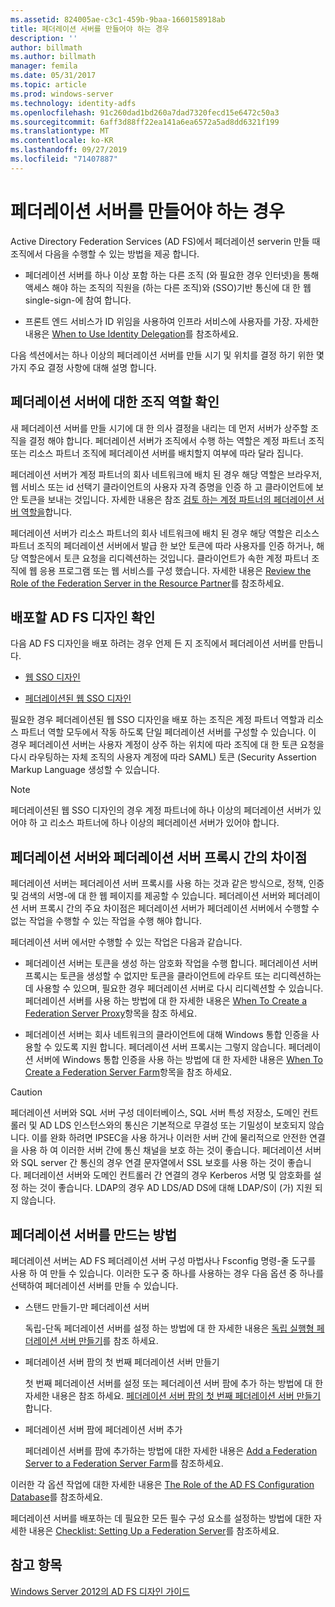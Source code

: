 ```yaml
---
ms.assetid: 824005ae-c3c1-459b-9baa-1660158918ab
title: 페더레이션 서버를 만들어야 하는 경우
description: ''
author: billmath
ms.author: billmath
manager: femila
ms.date: 05/31/2017
ms.topic: article
ms.prod: windows-server
ms.technology: identity-adfs
ms.openlocfilehash: 91c260dad1bd260a7dad7320fecd15e6472c50a3
ms.sourcegitcommit: 6aff3d88ff22ea141a6ea6572a5ad8dd6321f199
ms.translationtype: MT
ms.contentlocale: ko-KR
ms.lasthandoff: 09/27/2019
ms.locfileid: "71407887"
---
```

# <a name="when-to-create-a-federation-server"></a>페더레이션 서버를 만들어야 하는 경우

Active Directory Federation Services \(AD FS\)에서 페더레이션 serverin 만들 때 조직에서 다음을 수행할 수 있는 방법을 제공 합니다.  
  
-   페더레이션 서버를 하나 이상 포함 하는 다른 조직 \(와 필요한 경우 인터넷\)을 통해 액세스 해야 하는 조직의 직원을 \(하는 다른 조직\)와 \(SSO\)기반 통신에 대 한 웹 single\-sign\-에 참여 합니다.  
  
-   프론트 엔드 서비스가 ID 위임을 사용하여 인프라 서비스에 사용자를 가장. 자세한 내용은 [When to Use Identity Delegation](When-to-Use-Identity-Delegation.md)를 참조하세요.  
  
다음 섹션에서는 하나 이상의 페더레이션 서버를 만들 시기 및 위치를 결정 하기 위한 몇 가지 주요 결정 사항에 대해 설명 합니다.  
  
## <a name="determine-the-organizational-role-for-the-federation-server"></a>페더레이션 서버에 대한 조직 역할 확인  
새 페더레이션 서버를 만들 시기에 대 한 의사 결정을 내리는 데 먼저 서버가 상주할 조직을 결정 해야 합니다. 페더레이션 서버가 조직에서 수행 하는 역할은 계정 파트너 조직 또는 리소스 파트너 조직에 페더레이션 서버를 배치할지 여부에 따라 달라 집니다.  
  
페더레이션 서버가 계정 파트너의 회사 네트워크에 배치 된 경우 해당 역할은 브라우저, 웹 서비스 또는 id 선택기 클라이언트의 사용자 자격 증명을 인증 하 고 클라이언트에 보안 토큰을 보내는 것입니다. 자세한 내용은 참조 [검토 하는 계정 파트너의 페더레이션 서버 역할을](Review-the-Role-of-the-Federation-Server-in-the-Account-Partner.md)합니다.  
  
페더레이션 서버가 리소스 파트너의 회사 네트워크에 배치 된 경우 해당 역할은 리소스 파트너 조직의 페더레이션 서버에서 발급 한 보안 토큰에 따라 사용자를 인증 하거나, 해당 역할은에서 토큰 요청을 리디렉션하는 것입니다. 클라이언트가 속한 계정 파트너 조직에 웹 응용 프로그램 또는 웹 서비스를 구성 했습니다. 자세한 내용은 [Review the Role of the Federation Server in the Resource Partner](Review-the-Role-of-the-Federation-Server-in-the-Resource-Partner.md)를 참조하세요.  
  
## <a name="determine-which-ad-fs-design-to-deploy"></a>배포할 AD FS 디자인 확인  
다음 AD FS 디자인을 배포 하려는 경우 언제 든 지 조직에서 페더레이션 서버를 만듭니다.  
  
-   [웹 SSO 디자인](Web-SSO-Design.md)  
  
-   [페더레이션된 웹 SSO 디자인](Federated-Web-SSO-Design.md)  
  
필요한 경우 페더레이션된 웹 SSO 디자인을 배포 하는 조직은 계정 파트너 역할과 리소스 파트너 역할 모두에서 작동 하도록 단일 페더레이션 서버를 구성할 수 있습니다. 이 경우 페더레이션 서버는 사용자 계정이 상주 하는 위치에 따라 조직에 대 한 토큰 요청을 다시 라우팅하는 자체 조직의 사용자 계정에 따라 SAML\) 토큰 \(Security Assertion Markup Language 생성할 수 있습니다.  
  
> [!NOTE]  
> 페더레이션된 웹 SSO 디자인의 경우 계정 파트너에 하나 이상의 페더레이션 서버가 있어야 하 고 리소스 파트너에 하나 이상의 페더레이션 서버가 있어야 합니다.  
  
## <a name="differences-between-a-federation-server-and-a-federation-server-proxy"></a>페더레이션 서버와 페더레이션 서버 프록시 간의 차이점  
페더레이션 서버는 페더레이션 서버 프록시를 사용 하는 것과 같은 방식으로, 정책, 인증 및 검색의 서명\-에 대 한 웹 페이지를 제공할 수 있습니다. 페더레이션 서버와 페더레이션 서버 프록시 간의 주요 차이점은 페더레이션 서버가 페더레이션 서버에서 수행할 수 없는 작업을 수행할 수 있는 작업을 수행 해야 합니다.  
  
페더레이션 서버 에서만 수행할 수 있는 작업은 다음과 같습니다.  
  
-   페더레이션 서버는 토큰을 생성 하는 암호화 작업을 수행 합니다. 페더레이션 서버 프록시는 토큰을 생성할 수 없지만 토큰을 클라이언트에 라우트 또는 리디렉션하는 데 사용할 수 있으며, 필요한 경우 페더레이션 서버로 다시 리디렉션할 수 있습니다. 페더레이션 서버를 사용 하는 방법에 대 한 자세한 내용은 [When To Create a Federation Server Proxy](When-to-Create-a-Federation-Server-Proxy.md)항목을 참조 하세요.  
  
-   페더레이션 서버는 회사 네트워크의 클라이언트에 대해 Windows 통합 인증을 사용할 수 있도록 지원 합니다. 페더레이션 서버 프록시는 그렇지 않습니다. 페더레이션 서버에 Windows 통합 인증을 사용 하는 방법에 대 한 자세한 내용은 [When To Create a Federation Server Farm](When-to-Create-a-Federation-Server-Farm.md)항목을 참조 하세요.  
  
> [!CAUTION]  
> 페더레이션 서버와 SQL 서버 구성 데이터베이스, SQL 서버 특성 저장소, 도메인 컨트롤러 및 AD LDS 인스턴스와의 통신은 기본적으로 무결성 또는 기밀성이 보호되지 않습니다. 이를 완화 하려면 IPSEC을 사용 하거나 이러한 서버 간에 물리적으로 안전한 연결을 사용 하 여 이러한 서버 간에 통신 채널을 보호 하는 것이 좋습니다. 페더레이션 서버와 SQL server 간 통신의 경우 연결 문자열에서 SSL 보호를 사용 하는 것이 좋습니다. 페더레이션 서버와 도메인 컨트롤러 간 연결의 경우 Kerberos 서명 및 암호화를 설정 하는 것이 좋습니다. LDAP의 경우 AD LDS\/AD DS에 대해 LDAP\/S이 (가) 지원 되지 않습니다.  
  
## <a name="how-to-create-a-federation-server"></a>페더레이션 서버를 만드는 방법  
페더레이션 서버는 AD FS 페더레이션 서버 구성 마법사나 Fsconfig 명령\-줄 도구를 사용 하 여 만들 수 있습니다. 이러한 도구 중 하나를 사용하는 경우 다음 옵션 중 하나를 선택하여 페더레이션 서버를 만들 수 있습니다.  
  
-   스탠드 만들기\-만 페더레이션 서버  
  
    독립\-단독 페더레이션 서버를 설정 하는 방법에 대 한 자세한 내용은 [독립 실행형 페더레이션 서버 만들기](../../ad-fs/deployment/Create-a-Stand-Alone-Federation-Server.md)를 참조 하세요.  
  
-   페더레이션 서버 팜의 첫 번째 페더레이션 서버 만들기  
  
    첫 번째 페더레이션 서버를 설정 또는 페더레이션 서버 팜에 추가 하는 방법에 대 한 자세한 내용은 참조 하세요. [페더레이션 서버 팜의 첫 번째 페더레이션 서버 만들기](../../ad-fs/deployment/Create-the-First-Federation-Server-in-a-Federation-Server-Farm.md)합니다.  
  
-   페더레이션 서버 팜에 페더레이션 서버 추가  
  
    페더레이션 서버를 팜에 추가하는 방법에 대한 자세한 내용은 [Add a Federation Server to a Federation Server Farm](../../ad-fs/deployment/Add-a-Federation-Server-to-a-Federation-Server-Farm.md)를 참조하세요.  
  
이러한 각 옵션 작업에 대한 자세한 내용은 [The Role of the AD FS Configuration Database](../../ad-fs/technical-reference/The-Role-of-the-AD-FS-Configuration-Database.md)를 참조하세요.  
  
페더레이션 서버를 배포하는 데 필요한 모든 필수 구성 요소를 설정하는 방법에 대한 자세한 내용은 [Checklist: Setting Up a Federation Server](../../ad-fs/deployment/Checklist--Setting-Up-a-Federation-Server.md)를 참조하세요.  
  
## <a name="see-also"></a>참고 항목
[Windows Server 2012의 AD FS 디자인 가이드](AD-FS-Design-Guide-in-Windows-Server-2012.md)

